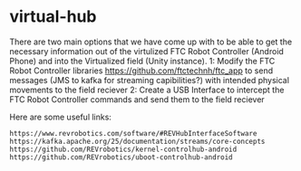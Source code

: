 # virtual-hub

There are two main options that we have come up with to be able to get the necessary information out of the virtulized FTC Robot Controller (Android Phone) and into the Virtualized field (Unity instance).
	1: Modify the FTC Robot Controller libraries https://github.com/ftctechnh/ftc_app to send messages (JMS to kafka for streaming capibilities?) with intended physical movements to the field reciever
	2: Create a USB Interface to intercept the FTC Robot Controller commands and send them to the field reciever

Here are some useful links:

	https://www.revrobotics.com/software/#REVHubInterfaceSoftware
	https://kafka.apache.org/25/documentation/streams/core-concepts
	https://github.com/REVrobotics/kernel-controlhub-android
	https://github.com/REVrobotics/uboot-controlhub-android
